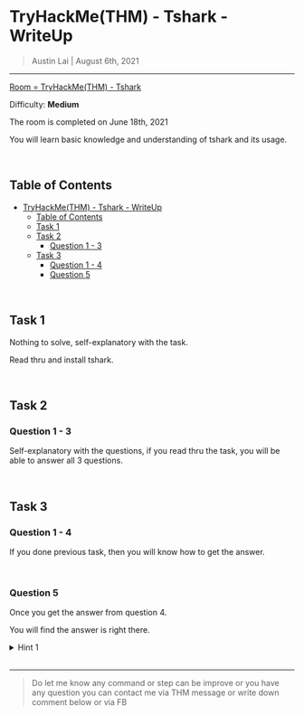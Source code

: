 
# TryHackMe(THM) - Tshark  - WriteUp

> Austin Lai | August 6th, 2021

---

<!-- Description -->

[Room = TryHackMe(THM) - Tshark](https://tryhackme.com/room/tshark)

Difficulty: **Medium**

The room is completed on June 18th, 2021

You will learn basic knowledge and understanding of tshark and its usage.

<!-- /Description -->

<br />

## Table of Contents

<!-- TOC -->

- [TryHackMe(THM) - Tshark  - WriteUp](#tryhackmethm---tshark----writeup)
    - [Table of Contents](#table-of-contents)
    - [Task 1](#task-1)
    - [Task 2](#task-2)
        - [Question 1 - 3](#question-1---3)
    - [Task 3](#task-3)
        - [Question 1 - 4](#question-1---4)
        - [Question 5](#question-5)

<!-- /TOC -->

<br />

## Task 1

Nothing to solve, self-explanatory with the task.

Read thru and install tshark.

<br />

## Task 2

### Question 1 - 3

Self-explanatory with the questions, if you read thru the task, you will be able to answer all 3 questions.

<br />

## Task 3

### Question 1 - 4

If you done previous task, then you will know how to get the answer.

<br />

### Question 5

Once you get the answer from question 4.

You will find the answer is right there.

<details><summary>Hint 1</summary>

```text
Some base, decode it !
```

</details>

<br />

---

> Do let me know any command or step can be improve or you have any question you can contact me via THM message or write down comment below or via FB




